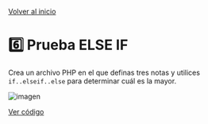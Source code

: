 [Volver al inicio](https://github.com/LoganNDE/Ejercicios-PHP/tree/main/1-Ejercicios/#readme)
# 6️⃣ Prueba ELSE IF

Crea un archivo PHP en el que definas tres notas y utilices `if..elseif..else` para determinar cuál es la mayor.

![imagen](https://github.com/user-attachments/assets/43c9a952-634a-47d4-8b6e-f75a4dd92092)

[Ver código](https://github.com/LoganNDE/Ejercicios-PHP/tree/main/1-Ejercicios/pruebaELSE-IF/pruebaELSE-IF.php)
